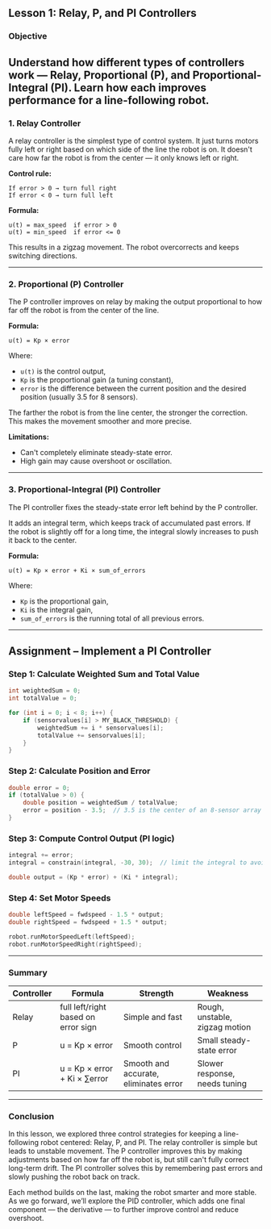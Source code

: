 ## **Lesson 1: Relay, P, and PI Controllers**

### Objective

## Understand how different types of controllers work — Relay, Proportional (P), and Proportional-Integral (PI). Learn how each improves performance for a line-following robot.

### 1. **Relay Controller**

A relay controller is the simplest type of control system. It just turns motors fully left or right based on which side of the line the robot is on. It doesn't care how far the robot is from the center — it only knows left or right.

**Control rule:**

```
If error > 0 → turn full right
If error < 0 → turn full left
```

**Formula:**

```
u(t) = max_speed  if error > 0
u(t) = min_speed  if error <= 0
```

This results in a zigzag movement. The robot overcorrects and keeps switching directions.

---

### 2. **Proportional (P) Controller**

The P controller improves on relay by making the output proportional to how far off the robot is from the center of the line.

**Formula:**

```
u(t) = Kp × error
```

Where:

- `u(t)` is the control output,
- `Kp` is the proportional gain (a tuning constant),
- `error` is the difference between the current position and the desired position (usually 3.5 for 8 sensors).

The farther the robot is from the line center, the stronger the correction. This makes the movement smoother and more precise.

**Limitations:**

- Can't completely eliminate steady-state error.
- High gain may cause overshoot or oscillation.

---

### 3. **Proportional-Integral (PI) Controller**

The PI controller fixes the steady-state error left behind by the P controller.

It adds an integral term, which keeps track of accumulated past errors. If the robot is slightly off for a long time, the integral slowly increases to push it back to the center.

**Formula:**

```
u(t) = Kp × error + Ki × sum_of_errors
```

Where:

- `Kp` is the proportional gain,
- `Ki` is the integral gain,
- `sum_of_errors` is the running total of all previous errors.

---

## Assignment – Implement a PI Controller

### Step 1: Calculate Weighted Sum and Total Value

```cpp
int weightedSum = 0;
int totalValue = 0;

for (int i = 0; i < 8; i++) {
    if (sensorvalues[i] > MY_BLACK_THRESHOLD) {
        weightedSum += i * sensorvalues[i];
        totalValue += sensorvalues[i];
    }
}
```

### Step 2: Calculate Position and Error

```cpp
double error = 0;
if (totalValue > 0) {
    double position = weightedSum / totalValue;
    error = position - 3.5;  // 3.5 is the center of an 8-sensor array
}
```

### Step 3: Compute Control Output (PI logic)

```cpp
integral += error;
integral = constrain(integral, -30, 30);  // limit the integral to avoid windup

double output = (Kp * error) + (Ki * integral);
```

### Step 4: Set Motor Speeds

```cpp
double leftSpeed = fwdspeed - 1.5 * output;
double rightSpeed = fwdspeed + 1.5 * output;

robot.runMotorSpeedLeft(leftSpeed);
robot.runMotorSpeedRight(rightSpeed);
```

---

### Summary

| Controller | Formula                             | Strength                              | Weakness                       |
| ---------- | ----------------------------------- | ------------------------------------- | ------------------------------ |
| Relay      | full left/right based on error sign | Simple and fast                       | Rough, unstable, zigzag motion |
| P          | u = Kp × error                      | Smooth control                        | Small steady-state error       |
| PI         | u = Kp × error + Ki × ∑error        | Smooth and accurate, eliminates error | Slower response, needs tuning  |

---

### Conclusion

In this lesson, we explored three control strategies for keeping a line-following robot centered: Relay, P, and PI. The relay controller is simple but leads to unstable movement. The P controller improves this by making adjustments based on how far off the robot is, but still can't fully correct long-term drift. The PI controller solves this by remembering past errors and slowly pushing the robot back on track.

Each method builds on the last, making the robot smarter and more stable. As we go forward, we’ll explore the PID controller, which adds one final component — the derivative — to further improve control and reduce overshoot.
